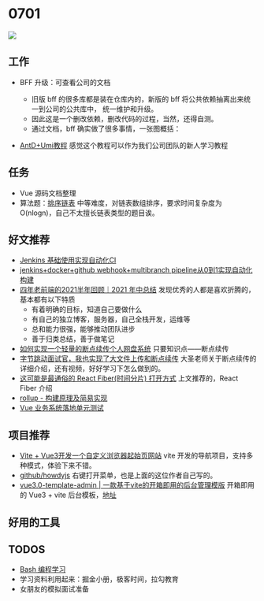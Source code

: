 
# 0701

![](http://h2.ioliu.cn/bing/Rauchnachte_ZH-CN6061051054_1920x1080.jpg)

## 工作

- BFF 升级：可查看公司的文档

  - 旧版 bff 的很多库都是装在仓库内的，新版的 bff 将公共依赖抽离出来统一到公司的公共库中， 统一维护和升级。
  - 因此这是一个删改依赖，删改代码的过程，当然，还得自测。
  - 通过文档，bff 确实做了很多事情，一张图概括：


- [AntD+Umi教程](https://www.yuque.com/ant-design/course/lsoh4c) 感觉这个教程可以作为我们公司团队的新人学习教程

## 任务

- Vue 源码文档整理
- 算法题：[排序链表](https://leetcode-cn.com/problems/sort-list/) 中等难度，对链表数组排序，要求时间复杂度为 O(nlogn)，自己不太擅长链表类型的题目诶。

## 

## 好文推荐

- [Jenkins 基础使用实现自动化CI](https://juejin.cn/post/6976976826249773086#heading-2)
- [jenkins+docker+github webhook+multibranch pipeline从0到1实现自动化构建](https://juejin.cn/post/6979884706607136805)
- [四年老前端的2021半年回顾｜2021 年中总结](https://juejin.cn/post/6976164103156924429) 发现优秀的人都是喜欢折腾的，基本都有以下特质
  - 有着明确的目标，知道自己要做什么
  - 有自己的独立博客，服务器，自己全栈开发，运维等
  - 总和能力很强，能够推动团队进步
  - 善于归类总结，善于做笔记
- [如何实现一个轻量的断点续传个人网盘系统](https://juejin.cn/post/6972727914030858248) 只要知识点——断点续传
- [字节跳动面试官，我也实现了大文件上传和断点续传](https://juejin.cn/post/6844904055819468808) 大圣老师关于断点续传的详细介绍，还有视频，好好学习下怎么做到的。
- [这可能是最通俗的 React Fiber(时间分片) 打开方式](https://juejin.cn/post/6844903975112671239) 上文推荐的，React Fiber 介绍
- [rollup - 构建原理及简易实现](https://mp.weixin.qq.com/s/-bCCUBnEjjRkeOcLhXjS4Q)
- [Vue 业务系统落地单元测试](https://mp.weixin.qq.com/s/69_wBUmGttyPEjil-IO7GA)

## 项目推荐

- [Vite + Vue3开发一个自定义浏览器起始页网站](https://juejin.cn/post/6967588280070045733) vite 开发的导航项目，支持多种模式，体验下来不错。
- [github/howdyjs](https://github.com/leon-kfd/howdyjs) 右键打开菜单，也是上面的这位作者自己写的。
- [vue3.0-template-admin | 一款基于vite的开箱即用的后台管理模版](https://mp.weixin.qq.com/s/ELOqJtM-gNLLyrj0w379yA) 开箱即用的 Vue3 + vite 后台模板，[地址](https://github.com/GeekQiaQia/vue3.0-template-admin)

## 好用的工具

## TODOS

- [Bash 编程学习](https://wangdoc.com/bash/intro.html)
- 学习资料利用起来：掘金小册，极客时间，拉勾教育
- 女朋友的模拟面试准备

